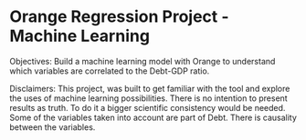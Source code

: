 # Orange Regression Project - Machine Learning

Objectives:
Build a machine learning model with Orange to understand which variables are correlated to the Debt-GDP ratio.

Disclaimers:
This project, was built to get familiar with the tool and explore the uses of machine learning possibilities. 
There is no intention to present results as truth. To do it a bigger scientific consistency would be needed.
Some of the variables taken into account are part of Debt. There is causality between the variables.
